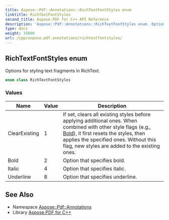 ```yaml
---
title: Aspose::Pdf::Annotations::RichTextFontStyles enum
linktitle: RichTextFontStyles
second_title: Aspose.PDF for C++ API Reference
description: 'Aspose::Pdf::Annotations::RichTextFontStyles enum. Options for styling text fragments in RichText in C++.'
type: docs
weight: 15000
url: /cpp/aspose.pdf.annotations/richtextfontstyles/
---
```

## RichTextFontStyles enum


Options for styling text fragments in RichText.

```cpp
enum class RichTextFontStyles
```

### Values

| Name | Value | Description |
| --- | --- | --- |
| ClearExisting | 1 | If set, clears all existing styles before applying additional ones. When combined with other style flags (e.g., [Bold](./)), it first resets the styles, then applies the specified ones. Without this flag, new styles are added to the existing ones. |
| Bold | 2 | Option that specifies bold. |
| Italic | 4 | Option that specifies italic. |
| Underline | 8 | Option that specifies underline. |

## See Also

* Namespace [Aspose::Pdf::Annotations](../)
* Library [Aspose.PDF for C++](../../)
